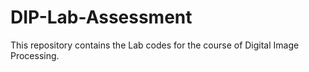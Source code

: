 # DIP-Lab-Assessment
This repository contains the Lab codes for the course of Digital Image Processing.
